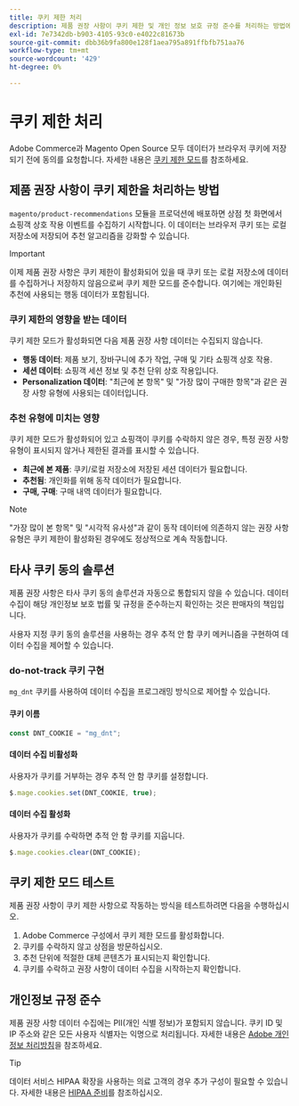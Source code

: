 ```yaml
---
title: 쿠키 제한 처리
description: 제품 권장 사항이 쿠키 제한 및 개인 정보 보호 규정 준수를 처리하는 방법에 대해 알아봅니다.
exl-id: 7e7342db-b903-4105-93c0-e4022c81673b
source-git-commit: dbb36b9fa800e128f1aea795a891ffbfb751aa76
workflow-type: tm+mt
source-wordcount: '429'
ht-degree: 0%

---
```


# 쿠키 제한 처리

Adobe Commerce과 Magento Open Source 모두 데이터가 브라우저 쿠키에 저장되기 전에 동의를 요청합니다. 자세한 내용은 [쿠키 제한 모드](https://experienceleague.adobe.com/docs/commerce-admin/start/compliance/privacy/compliance-cookie-law.html)를 참조하세요.

## 제품 권장 사항이 쿠키 제한을 처리하는 방법

`magento/product-recommendations` 모듈을 프로덕션에 배포하면 상점 첫 화면에서 쇼핑객 상호 작용 이벤트를 수집하기 시작합니다. 이 데이터는 브라우저 쿠키 또는 로컬 저장소에 저장되어 추천 알고리즘을 강화할 수 있습니다.

>[!IMPORTANT]
>
>이제 제품 권장 사항은 쿠키 제한이 활성화되어 있을 때 쿠키 또는 로컬 저장소에 데이터를 수집하거나 저장하지 않음으로써 쿠키 제한 모드를 준수합니다. 여기에는 개인화된 추천에 사용되는 행동 데이터가 포함됩니다.

### 쿠키 제한의 영향을 받는 데이터

쿠키 제한 모드가 활성화되면 다음 제품 권장 사항 데이터는 수집되지 않습니다.

- **행동 데이터**: 제품 보기, 장바구니에 추가 작업, 구매 및 기타 쇼핑객 상호 작용.
- **세션 데이터**: 쇼핑객 세션 정보 및 추천 단위 상호 작용입니다.
- **Personalization 데이터**: &quot;최근에 본 항목&quot; 및 &quot;가장 많이 구매한 항목&quot;과 같은 권장 사항 유형에 사용되는 데이터입니다.

### 추천 유형에 미치는 영향

쿠키 제한 모드가 활성화되어 있고 쇼핑객이 쿠키를 수락하지 않은 경우, 특정 권장 사항 유형이 표시되지 않거나 제한된 결과를 표시할 수 있습니다.

- **최근에 본 제품**: 쿠키/로컬 저장소에 저장된 세션 데이터가 필요합니다.
- **추천됨**: 개인화를 위해 동작 데이터가 필요합니다.
- **구매, 구매**: 구매 내역 데이터가 필요합니다.

>[!NOTE]
>
>&quot;가장 많이 본 항목&quot; 및 &quot;시각적 유사성&quot;과 같이 동작 데이터에 의존하지 않는 권장 사항 유형은 쿠키 제한이 활성화된 경우에도 정상적으로 계속 작동합니다.

## 타사 쿠키 동의 솔루션

제품 권장 사항은 타사 쿠키 동의 솔루션과 자동으로 통합되지 않을 수 있습니다. 데이터 수집이 해당 개인정보 보호 법률 및 규정을 준수하는지 확인하는 것은 판매자의 책임입니다.

사용자 지정 쿠키 동의 솔루션을 사용하는 경우 추적 안 함 쿠키 메커니즘을 구현하여 데이터 수집을 제어할 수 있습니다.

### do-not-track 쿠키 구현

`mg_dnt` 쿠키를 사용하여 데이터 수집을 프로그래밍 방식으로 제어할 수 있습니다.

#### 쿠키 이름

```javascript
const DNT_COOKIE = "mg_dnt";
```

#### 데이터 수집 비활성화

사용자가 쿠키를 거부하는 경우 추적 안 함 쿠키를 설정합니다.

```javascript
$.mage.cookies.set(DNT_COOKIE, true);
```

#### 데이터 수집 활성화

사용자가 쿠키를 수락하면 추적 안 함 쿠키를 지웁니다.

```javascript
$.mage.cookies.clear(DNT_COOKIE);
```

## 쿠키 제한 모드 테스트

제품 권장 사항이 쿠키 제한 사항으로 작동하는 방식을 테스트하려면 다음을 수행하십시오.

1. Adobe Commerce 구성에서 쿠키 제한 모드를 활성화합니다.
1. 쿠키를 수락하지 않고 상점을 방문하십시오.
1. 추천 단위에 적절한 대체 콘텐츠가 표시되는지 확인합니다.
1. 쿠키를 수락하고 권장 사항이 데이터 수집을 시작하는지 확인합니다.

## 개인정보 규정 준수

제품 권장 사항 데이터 수집에는 PII(개인 식별 정보)가 포함되지 않습니다. 쿠키 ID 및 IP 주소와 같은 모든 사용자 식별자는 익명으로 처리됩니다. 자세한 내용은 [Adobe 개인정보 처리방침](https://www.adobe.com/privacy/policy.html)을 참조하세요.

>[!TIP]
>
>데이터 서비스 HIPAA 확장을 사용하는 의료 고객의 경우 추가 구성이 필요할 수 있습니다. 자세한 내용은 [HIPAA 준비](../data-connection/hipaa-readiness.md)를 참조하십시오.
